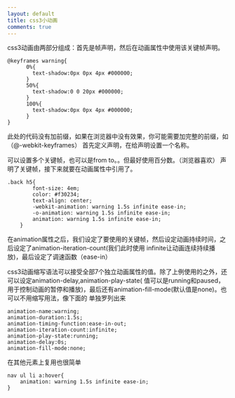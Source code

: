 ```yaml
---
layout: default
title: css3小动画
comments: true
---
```


css3动画由两部分组成：首先是帧声明，然后在动画属性中使用该关键帧声明。
    
    @keyframes warning{
		  0%{
			text-shadow:0px 0px 4px #000000;
		  }
		  50%{
			text-shadow:0 0 20px #000000;
		  }
		  100%{
			text-shadow:0px 0px 4px #000000;
		  }
    }
此处的代码没有加前缀，如果在浏览器中没有效果，你可能需要加完整的前缀，如（@-webkit-keyframes）
首先定义声明，在给声明设置一个名称。

可以设置多个关键帧，也可以是from to。。但最好使用百分数。（浏览器喜欢）
声明了关键帧，接下来就要在动画属性中引用了。

    .back h5{
		    font-size: 4em;
		    color: #f30234;
		    text-align: center;
		    -webkit-animation: warning 1.5s infinite ease-in;
		    -o-animation: warning 1.5s infinite ease-in;
		    animation: warning 1.5s infinite ease-in;
	    }

在animation属性之后，我们设定了要使用的关键帧，然后设定动画持续时间，之后设定了animation-iteration-count(我们此时使用
infinite让动画连续持续播放)，最后设定了调速函数（ease-in）

css3动画缩写语法可以接受全部7个独立动画属性的值。除了上例使用的之外，还可以设定animation-delay,animation-play-state(
值可以是running和paused，用于控制动画的暂停和播放)，最后还有animation-fill-mode(默认值是none)。也可以不用缩写用法，像下面的
单独罗列出来

    animation-name:warning;
    animation-duration:1.5s;
    animation-timing-function:ease-in-out;
    animation-iteration-count:infinite;
    animation-play-state:running;
    animation-delay:0s;
    animation-fill-mode:none;
    
在其他元素上复用也很简单

    nav ul li a:hover{
    	animation: warning 1.5s infinite ease-in;
    }
	    
	    
	    
